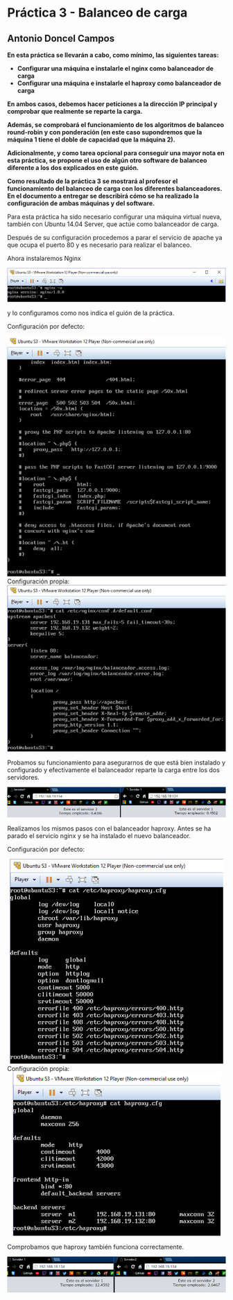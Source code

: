 Práctica 3 - Balanceo de carga
==================================================
Antonio Doncel Campos
--------------------------------------------------

**En esta práctica se llevarán a cabo, como mínimo, las siguientes tareas:**
* **Configurar una máquina e instalarle el nginx como balanceador de carga**
* **Configurar una máquina e instalarle el haproxy como balanceador de carga**
	
**En ambos casos, debemos hacer peticiones a la dirección IP principal y comprobar
que realmente se reparte la carga.**

**Además, se comprobará el funcionamiento de los algoritmos de balanceo round-robin
y con ponderación (en este caso supondremos que la máquina 1 tiene el doble de
capacidad que la máquina 2).**

**Adicionalmente, y como tarea opcional para conseguir una mayor nota en esta
práctica, se propone el uso de algún otro software de balanceo diferente a los dos
explicados en este guión.**

**Como resultado de la práctica 3 se mostrará al profesor el funcionamiento del
balanceo de carga con los diferentes balanceadores. En el documento a entregar se
describirá cómo se ha realizado la configuración de ambas máquinas y del software.**

Para esta práctica ha sido necesario configurar una máquina virtual nueva, también con
Ubuntu 14.04 Server, que actúe como balanceador de carga.

Después de su configuración procedemos a parar el servicio de apache ya que ocupa el puerto 80
y es necesario para realizar el balanceo.

Ahora instalaremos Nginx
<div align="center"><img src="img/1.-instalar_nginx.png"></div>

y lo configuramos como nos indica el guión de la práctica.

Configuración por defecto:
<div align="center"><img src="img/2.-default_conf_nginx.png"></div>
Configuración propia:
<div align="center"><img src="img/3.-nueva_conf_nginx.png"></div>

Probamos su funcionamiento para asegurarnos de que está bien instalado y configurado y
efectivamente el balanceador reparte la carga entre los dos servidores.
<div align="center"><img src="img/4.-nginx_funciona.png"></div>

Realizamos los mismos pasos con el balanceador haproxy. Antes se ha parado el servicio nginx
y se ha instalado el nuevo balanceador.

Configuración por defecto:
<div align="center"><img src="img/5.-default_conf_haproxy.png"></div>
Configuración propia:
<div align="center"><img src="img/6.-nueva_conf_haproxy.png"></div>

Comprobamos que haproxy también funciona correctamente.
<div align="center"><img src="img/7.-haproxy_funciona.png"></div>
